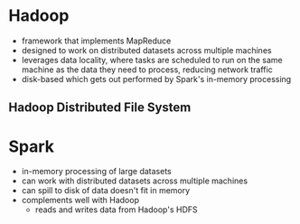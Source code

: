 # Hadoop
- framework that implements MapReduce
- designed to work on distributed datasets across multiple machines
- leverages data locality, where tasks are scheduled to run on the same machine as the data they need to process, reducing network traffic
- disk-based which gets out performed by Spark's in-memory processing
## Hadoop Distributed File System
# Spark
- in-memory processing of large datasets
- can work with distributed datasets across multiple machines
- can spill to disk of data doesn't fit in memory
- complements well with Hadoop
	- reads and writes data from Hadoop's HDFS